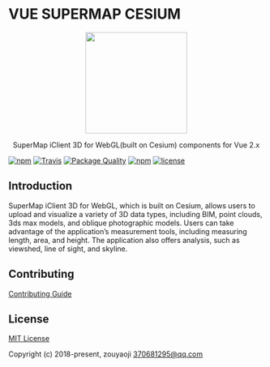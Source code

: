 # VUE SUPERMAP CESIUM

<p align="center"><img src="//lauxb.github.io/vue-cesium-supermap/favicon.png" width="200px"></p>

<p align="center">SuperMap iClient 3D for WebGL(built on Cesium) components for Vue 2.x</p>

[![npm](https://img.shields.io/npm/v/vue-cesium-supermap.svg)]()
[![Travis](https://img.shields.io/travis/zouyaoji/vue-cesium-supermap.svg)]()
[![Package Quality](http://npm.packagequality.com/shield/vue-cesium-supermap.svg)](http://packagequality.com/#?package=vue-cesium-supermap)
[![npm](https://img.shields.io/npm/dm/vue-cesium-supermap.svg)]()
[![license](https://img.shields.io/github/license/zouyaoji/vue-cesium-supermap.svg)]()

## Introduction

SuperMap iClient 3D for WebGL, which is built on Cesium, allows users to upload and visualize a variety of 3D data types, including BIM, point clouds, 3ds max models, and oblique photographic models. Users can take advantage of the application’s measurement tools, including measuring length, area, and height. The application also offers analysis, such as viewshed, line of sight, and skyline.

## Contributing

[Contributing Guide](https://github.com/zouyaoji/vue-cesium-supermap/blob/master/CONTRIBUTING.md)

## License

[MIT License](https://opensource.org/licenses/MIT)

Copyright (c) 2018-present, zouyaoji <370681295@qq.com>
